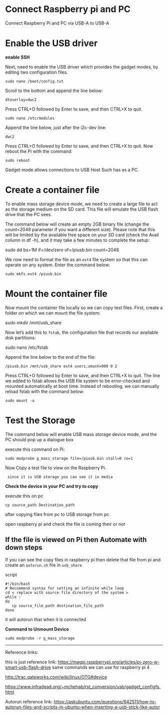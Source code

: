 # Connect Raspberry pi and PC 
  
Connect Raspberry Pi and PC via USB-A to USB-A

# Enable the USB driver

**enable SSH**

Next, need to enable the USB driver which provides the gadget modes, by editing two configuration files.

`sudo nano /boot/config.txt`

Scroll to the bottom and append the line below:

```
dtoverlay=dwc2
```

Press CTRL+O followed by Enter to save, and then CTRL+X to quit.

```
sudo nano /etc/modules
```

Append the line below, just after the i2c-dev line:

```
dwc2
```

Press CTRL+O followed by Enter to save, and then CTRL+X to quit.
Now reboot the Pi with the command:

```
sudo reboot
```
Gadget mode allows connections to USB Host Such has as a PC.

# Create a container file

To enable mass storage device mode, we need to create a large file to act as the storage medium on the SD card. This file will emulate the USB flash drive that the PC sees.

The command below will create an empty 2GB binary file (change the count=2048 parameter if you want a different size). Please note that this will be limited by the available free space on your SD card (check the Avail column in df -h), and it may take a few minutes to complete the setup:

sudo dd bs=1M if=/dev/zero of=/piusb.bin count=2048

We now need to format the file as an `ext4` file system so that this can operate on any system. Enter the command below:

```
sudo mkfs.ext4 /piusb.bin 
```
# Mount the container file

Now mount the container file locally so we can copy test files. First, create a folder on which we can mount the file system:

sudo mkdir /mnt/usb_share

Now let’s add this to `fstab`, the configuration file that records our available disk partitions:

sudo nano /etc/fstab

Append the line below to the end of the file:
```
/piusb.bin /mnt/usb_share ext4 users,umask=000 0 2
```
Press CTRL+O followed by Enter to save, and then CTRL+X to quit.
The line we added to fstab allows the USB file system to be error-checked and mounted automatically at boot time. Instead of rebooting, we can manually reload fstab with the command below:
```
sudo mount -a
```
# Test the Storage

The command below will enable USB mass storage device mode, and the PC should pop up a dialogue box

execute this command on Pi:
```
sudo modprobe g_mass_storage file=/piusb.bin stall=0 ro=1
```

Now Copy a test file to view on the Raspberry Pi.

` since it is USB storage you can see it in media`

**Check the device in your PC and try to copy**

execute this on pc 
```
cp source_path Destination_path
```
after copying files from pc to USB storage from pc

open raspberry  pi and check the file is coming their or not 

If the file is viewed on Pi then Automate with down steps
------------------------------------------------------------

If you can see the copy files in raspberry pi then delete that file
from pi and create an `autorun.sh` file in `usb_share`

script
```
#!/bin/bash
# Recommend syntax for setting an infinite while loop
cd < replace with source file directory of the system >
while :
do
   cp source_file_path destination_file_path
done

```
it will autorun that when it is connected 

**Command to Unmount Device**

```
sudo modprobe -r g_mass_storage
```

-----------------------------------------------------------------------------
Reference links:

this is just reference link:
https://magpi.raspberrypi.org/articles/pi-zero-w-smart-usb-flash-drive
same commands we can use for raspberry pi 4 

http://trac.gateworks.com/wiki/linux/OTG#device

https://www.infradead.org/~mchehab/rst_conversion/usb/gadget_configfs.html

Autorun reference link:
https://askubuntu.com/questions/642511/how-to-autorun-files-and-scripts-in-ubuntu-when-inserting-a-usb-stick-like-autor
